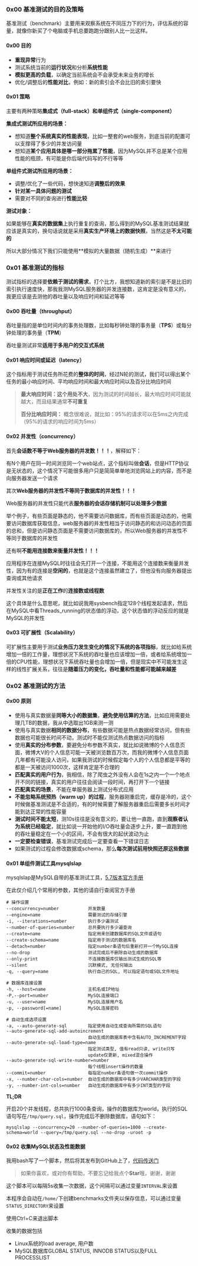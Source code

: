 ### 0x00 基准测试的目的及策略

基准测试（benchmark）主要用来观察系统在不同压力下的行为，评估系统的容量，就像你新买了个电脑或手机总要跑跑分跟别人比一比这样。

#### 0x00 目的

* **重现异常**行为
* 测试系统当前的**运行状况**和分析**系统性能**
* **模拟更高的负载**，以确定当前系统会不会承受未来业务的增长
* 优化/调整后的**性能对比**，例如：新的索引会不会比旧的索引要快

#### 0x01 策略

主要有两种策略**集成式（full-stack）**和**单组件式（single-component）**

**集成式测试所应用的场景：**

* 想知道**整个系统真实的性能表现**，比如一整套的web服务，到底当前的配置可以支撑得了多少的并发访问量
* 想知道**某个应用具体是哪一部分拖累了性能**，因为MySQL并不总是某个应用性能的瓶颈，有可能是你后端代码写的不行等等

**单组件式测试所应用的场景：**

* 调整/优化了一些代码，想快速知道**调整后的效果**
* **针对某一具体问题的测试**
* 需要对不同的查询进行**性能比较**

**测试对象：**

如果能够在**真实的数据集**上执行重复的查询，那么得到的MySQL基准测试结果就应该是真实的，换句话说就是采用**真实生产环境上的数据快照**，当然这是**不太可能的**

所以大部分情况下我们只能使用**模拟的大量数据（随机生成）**来进行

### 0x01 基准测试的指标

测试指标的选择要**依赖于测试的需求**，打个比方，我想知道新的索引是不是比旧的索引执行速度快，那我我测MySQL服务器的并发连接数，这肯定是没有意义的，我更应该是去测他的吞吐量以及响应时间和延迟等等

#### 0x00 吞吐量（throughput）

吞吐量指的是单位时间内的事务处理数，比如每秒钟处理的事务量（**TPS**）或每分钟处理的事务量（**TPM**）

吞吐量测试非常**适用于多用户的交互式系统**

#### 0x01 响应时间或延迟（latency）

这个指标用于测试任务所花费的**整体的时间**，经过N轮的测试，我们可以得出某个任务的最小响应时间、平均响应时间和最大响应时间以及百分比响应时间

> **最大响应时间：**这个**用处不大**，因为测试的时间越长，最大响应时间可能就越大，而且结果通常**不可重复**
>
> **百分比响应时间：** 概念很难说，就比如：95%的请求可以在5ms之内完成（95%的请求的响应时间为5ms）

#### 0x02 并发性（concurrency）

首先**会话数不等于Web服务器的并发数！！！**，解释如下：

有N个用户在同一时间浏览同一个web站点，这个指标叫做**会话**，但是HTTP协议是无状态的，这个情况下可能很多用户只是简简单单地浏览网站上的内容，而不是向服务器发送一个请求

其次**Web服务器的并发性不等同于数据库的并发性！！！**

Web服务器的并发性只能代表**服务器的会话存储机制可以处理多少数据**

举个例子，有些页面是静态的，他不需要访问数据库，而有些页面是动态的，他需要访问数据库获取信息，web服务器的并发性相当于访问静态的和访问动态的页面的总和，但是访问静态页面是不需要访问数据库的，所以Web服务器的并发性不等同于数据库的并发性

还有啊**不能用连接数来衡量并发性！！！**

应用程序在连接MySQL时往往会先打开一个连接，不能用这个连接数来衡量并发性，因为有的连接是**空闲的**，也就是这个连接虽然建立了，但他没有向服务器提出查询或其他请求

并发性关注的是**正在工作**的**连接数或线程数**

这个具体是什么意思呢，就比如说我用sysbench指定128个线程发起请求，然后在MySQL中看Threads_running的状态值的浮动，这个状态值的浮动反应的就是MySQL的并发性

#### 0x03 可扩展性（Scalability）

可扩展性主要用于测试**业务压力发生变化的情况下系统的各项指标**，就比如给系统增加一倍的工作量，理想状况下系统的吞吐量也应该增加一倍，或者给系统增加一倍的CPU性能，理想状况下系统吞吐量也会增加一倍，但是现实中不可能发生这样的线性扩展关系，往往是**随着压力的变化，吞吐量和性能都可能越来越差**

### 0x02 基准测试的方法

#### 0x00 原则

* 使用与真实数据量**同等大小的数据集**，**避免使用估算的方法**，比如应用需要处理几TB的数据，我从中选取出1GB来测一测
* 使用与真实数据**相同的数据分布**，有些数据可能是热点数据经常访问，但有些数据也可能很长时间不动，测试时不能仅测试热点数据访问的指标
* 使用**真实的分布参数**，要避免分布参数不真实，就比如说微博的个人信息页面，微博大V的个人信息可能一天被浏览数百万次，而我的微博个人信息页面几年都有可能没人访问，如果我测试的时候假定每个人的个人信息都是平等的都是一天被访问1000次，这样肯定是不合理的
* **匹配真实的用户行为**，我相信，除了爬虫之外没有人会在1s之内一个一个地点开不同的链接，真实的用户往往会阅读一段时间，再打开下一个链接
* **匹配真实的场景**，不能在单服务器上测试分布式应用
* **不能忽略系统预热（warm up）的过程**，服务器刚重启完，缓存是冷的，这个时候做基准测试是不合适的，有的时候需要了解服务器重启后需要多长时间才能到达正常的性能容量
* **测试时间不能太短**，测10s往往是没有意义的，要让他一直跑，直到**观察者认为系统已经稳定**，就比如说一开始他的I/O吞吐量会逐步上升，要一直跑到他的吞吐量稳定在一个小的区间，不会有很大的起伏波动为止
* **一定要检查错误**，基准测试完成后一定要查看一下错误日志
* 如果测试的过程会修改数据或schema，那么**每次测试前用快照还原这些数据**

#### 0x01 单组件测试工具mysqlslap

mysqlslap是MySQL自带的基准测试工具，[5.7版本官方手册](https://dev.mysql.com/doc/refman/5.7/en/mysqlslap.html)

在此仅介绍几个常用的参数，其他的请自行查阅官方手册

```
# 操作设置
--concurrency=number           并发数量
--engine=name                  需要测试的存储引擎
-i, --iterations=number        执行多少遍测试
--number-of-queries=number     总共要执行多少遍查询
--create=name                  指定用来创建数据库的SQL文件或语句
--create-schema=name           指定用于测试的数据库名
--detach=number                指定number条语句后重新打开一个MySQL连接
--no-drop                      测试完成后不删除自动生成的数据库
--only-print                   不连接数据库仅输出测试生成的SQL等
--silent                       沉默模式, 无任何输出
-q, --query=name               执行自己的SQL, 可以指定语句或SQL文件地址

# 数据库连接设置
-h, --host=name                主机名或IP地址
-P,--port=number               MySQL连接端口
-u, --user=name                MySQL连接用户名
-p, --password[=name]          MySQL连接密码

# 自动生成选项设置
-a, --auto-generate-sql        指定使用自动生成查询所需的SQL语句
--auto-generate-sql-add-autoincrement
                               自动生成的数据库表中含有AUTO_INCREMENT字段
--auto-generate-sql-load-type=name
                               指定测试类型, 值有read只读, write只写
                               update仅更新, mixed混合操作
--auto-generate-sql-write-number=number
                               每个线程insert操作的数量
--commit=number                每指定number条语句做一次commit操作
-x, --number-char-cols=number  自动生成的数据库中有多少VARCHAR类型的字段
-y, --number-int-cols=number   自动生成的数据库中有多少INT类型的字段
```

**TL;DR**

开启20个并发线程，总共执行1000条查询，操作的数据库为world，执行的SQL语句写在`/tmp/query.sql`，操作完成后不删除数据库，语句如下：

```shell
mysqlslap --concurrency=20 --number-of-queries=1000 --create-schema=world --query=/tmp/query.sql --no-drop -uroot -p
```

#### 0x02 收集MySQL状态及性能数据

我用bash写了一个脚本，然后将其发布到GitHub上了，[代码传送门](https://github.com/LiuinStein/BlogCode/blob/master/MySQL-Optimization/1.2-mysql-get-status.sh)

> 如果你喜欢，或对你有帮助，不要忘记给我点个**Star**哦，谢谢，谢谢

这个脚本可以每隔5s收集一次数据，这个间隔可以通过变量`INTERVAL`来设置

本程序会自动在`/home/`下创建benchmarks文件夹以保存信息，可以通过变量`STATUS_DIRECTORY`来设置

使用Ctrl+C来退出脚本

收集的数据包括

* Linux系统的load average, 用户数
* MySQL数据库GLOBAL STATUS, INNODB STATUS以及FULL PROCESSLIST

